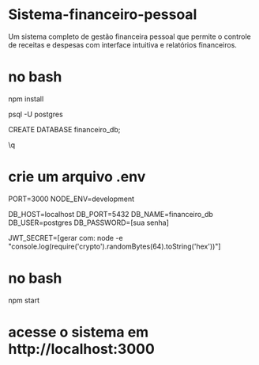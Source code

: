 # Sistema-financeiro-pessoal
Um sistema completo de gestão financeira pessoal que permite o controle de receitas e despesas com interface intuitiva e relatórios financeiros. 

# no bash
npm install

psql -U postgres

CREATE DATABASE financeiro_db;

\q

# crie um arquivo .env
PORT=3000
NODE_ENV=development

DB_HOST=localhost
DB_PORT=5432
DB_NAME=financeiro_db
DB_USER=postgres
DB_PASSWORD=[sua senha]

JWT_SECRET=[gerar com: node -e "console.log(require('crypto').randomBytes(64).toString('hex'))"]

# no bash
npm start

# acesse o sistema em http://localhost:3000
